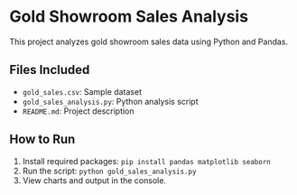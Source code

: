 # Gold Showroom Sales Analysis

This project analyzes gold showroom sales data using Python and Pandas.

## Files Included
- `gold_sales.csv`: Sample dataset
- `gold_sales_analysis.py`: Python analysis script
- `README.md`: Project description

## How to Run
1. Install required packages: `pip install pandas matplotlib seaborn`
2. Run the script: `python gold_sales_analysis.py`
3. View charts and output in the console.
